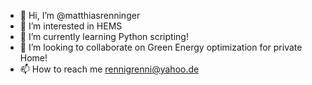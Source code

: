 - 👋 Hi, I’m @matthiasrenninger
- 👀 I’m interested in HEMS
- 🌱 I’m currently learning Python scripting!
- 💞️ I’m looking to collaborate on Green Energy optimization for private Home!
- 📫 How to reach me rennigrenni@yahoo.de

<!---
matthiasrenninger/matthiasrenninger is a ✨ special ✨ repository because its `README.md` (this file) appears on your GitHub profile.
You can click the Preview link to take a look at your changes.
--->
